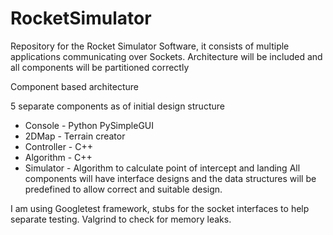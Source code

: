 # RocketSimulator
Repository for the Rocket Simulator Software, it consists of multiple applications communicating over Sockets. 
Architecture will be included and all components will be partitioned correctly

Component based architecture

5 separate components as of initial design structure
  - Console - Python PySimpleGUI
  - 2DMap - Terrain creator
  - Controller - C++
  - Algorithm - C++
  - Simulator - Algorithm to calculate point of intercept and landing
All components will have interface designs and the data structures will be predefined to allow correct and suitable design.

I am using Googletest framework, stubs for the socket interfaces to help separate testing. Valgrind to check for memory leaks.


